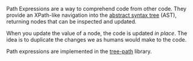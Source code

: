 Path Expressions are a way to comprehend code from other code.
They provide an XPath-like navigation into the [abstract syntax tree][w-ast] (AST),
returning nodes that can be inspected and updated.

When you update the value of a node, the code is updated _in place_. The idea is to duplicate
the changes we as humans would make to the code.

Path expressions are implemented in the [tree-path][gh-tree-path] library.

[gh-tree-path]: https://github.com/atomist/tree-path (GitHub repository for tree-path)
[w-ast]: https://en.wikipedia.org/wiki/Abstract_syntax_tree (Wikipedia AST)
